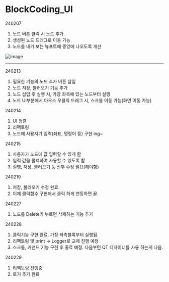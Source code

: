 # BlockCoding_UI

240207

1. 노드 버튼 클릭 시 노드 추가.
2. 생성된 노드 드래그로 이동 가능
3. 노드를 내가 보는 뷰포트에 중앙에 나오도록 개선

![image](https://github.com/EazyNick/BlockCoding_UI/assets/123717093/0968b707-7f94-4c30-a164-18ee9c7cdb3a)






-----------------------------------------------------------------------------------------------------------------------------------------------------------------------------------------------------------------

240213

1. 필요한 기능의 노드 추가 버튼 삽입
2. 노드 저장, 불러오기 기능 추가
3. 노드 삽입 후 실행 시, 가장 좌측에 있는 노드부터 실행
4. 노드 UI부분에서 마우스 우클릭 드래그 시, 스크롤 이동 가능(화면 이동 가능)


240214

1. UI 정렬
2. 리팩토링
3. 노드에 사용자가 입력(좌표, 명령어 등) 구현 ing~


240215

1. 사용자가 노드에 값 입력할 수 있게 함
2. 입력 값을 콜백하여 사용할 수 있도록 함
3. 실행, 저장, 불러오기 등 전부 수정 필요(해야함)


240219
1. 저장, 불러오기 수정 완료.
2. 이제 클릭함수 구현해서 클릭 하게 연동하면 끝.



240227
1. 노드를 Delete키 누르면 삭제하는 기능 추가


240228
1. 클릭기능 구현 완료. 가장 좌측블록부터 실행됨.
2. 리팩토링 및 print -> Logger로 교체 진행 예정
3. 스크롤, 커맨드 기능 구현 후 종료 예정. 다음부턴 QT 디자이너를 사용 하는게 나음.



240229
1. 리팩토링 진행중
2. 로거 추가 완료
